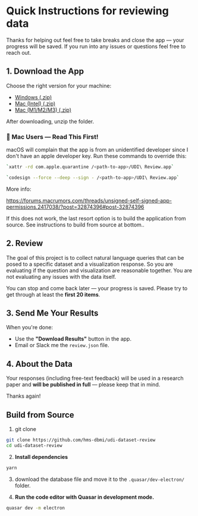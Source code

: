 # Quick Instructions for reviewing data

Thanks for helping out feel free to take breaks and close the app — your progress will be saved. If you run into any issues or questions feel free to reach out.

## 1. Download the App

Choose the right version for your machine:

- [Windows (.zip)](https://drive.google.com/file/d/1uvNfOptaGEWmxkEugZYZmwuflsbR15-u/view?usp=drive_link)
- [Mac (Intel) (.zip)](https://drive.google.com/file/d/1eLqhR7q9e1FvmPdlA6MlfhHI-41pPRY2/view?usp=drive_link)
- [Mac (M1/M2/M3) (.zip)](https://drive.google.com/file/d/16SoxnGNUqqIut2N2YMxhmhDXHC1MNHX-/view?usp=drive_link)

After downloading, unzip the folder.

### 📌 Mac Users — Read This First!

macOS will complain that the app is from an unidentified developer since I don't have an apple developer key. Run these commands to override this:

```bash
`xattr -rd com.apple.quarantine /<path-to-app>/UDI\ Review.app`

`codesign --force --deep --sign - /<path-to-app>/UDI\ Review.app`
```

More info:

https://forums.macrumors.com/threads/unsigned-self-signed-app-permissions.2417038/?post=32874396#post-32874396

If this does not work, the last resort option is to build the application from source. See instructions to build from source at bottom..

## 2. Review

The goal of this project is to collect natural language queries that can be posed to a specific dataset and a visualization response. So you are evaluating if the question and visualization are reasonable together. You are not evaluating any issues with the data itself.

You can stop and come back later — your progress is saved. Please try to get through at least the **first 20 items**.

## 3. Send Me Your Results

When you're done:

- Use the **"Download Results"** button in the app.
- Email or Slack me the `review.json` file.

## 4. About the Data

Your responses (including free-text feedback) will be used in a research paper and **will be published in full** — please keep that in mind.

Thanks again!

## Build from Source

1. git clone

```bash
git clone https://github.com/hms-dbmi/udi-dataset-review
cd udi-dataset-review
```

2.  **Install dependencies**

```bash
yarn
```

3. download the database file and move it to the `.quasar/dev-electron/` folder.

4. **Run the code editor with Quasar in development mode.**

```bash
quasar dev -m electron
```
